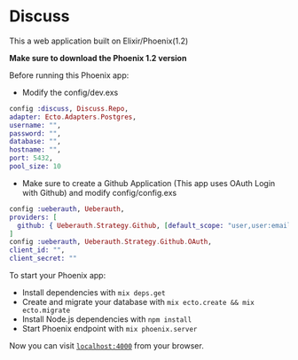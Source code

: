# Discuss
This a web application built on Elixir/Phoenix(1.2)

**Make sure to download the Phoenix 1.2 version**

Before running this Phoenix app:
  * Modify the config/dev.exs

  ```elixir
config :discuss, Discuss.Repo,
  adapter: Ecto.Adapters.Postgres,
  username: "",
  password: "",
  database: "",
  hostname: "",
  port: 5432,
  pool_size: 10

  ```
  * Make sure to create a Github Application (This app uses OAuth Login with Github) and modify config/config.exs

  ```elixir
  config :ueberauth, Ueberauth,
  providers: [
    github: { Ueberauth.Strategy.Github, [default_scope: "user,user:email,public_repo"] }
  ]
config :ueberauth, Ueberauth.Strategy.Github.OAuth,
  client_id: "",
  client_secret: ""
  
  ```
  
To start your Phoenix app:

  * Install dependencies with `mix deps.get`
  * Create and migrate your database with `mix ecto.create && mix ecto.migrate`
  * Install Node.js dependencies with `npm install`
  * Start Phoenix endpoint with `mix phoenix.server`

Now you can visit [`localhost:4000`](http://localhost:4000) from your browser.

